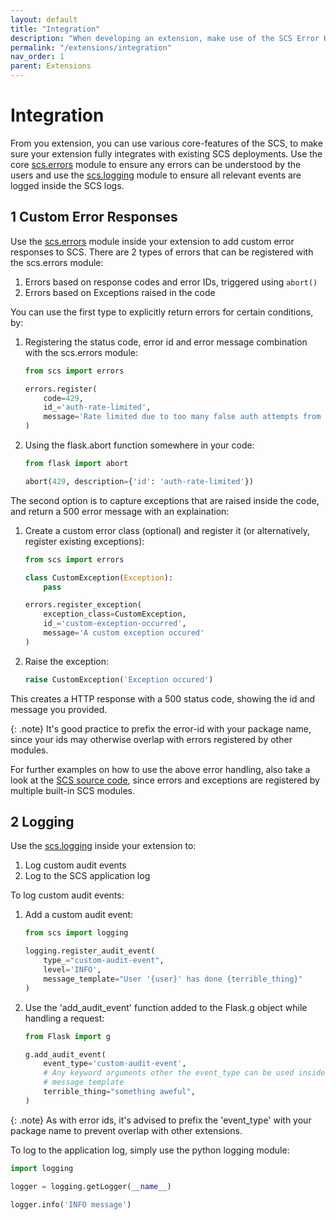 ```yaml
---
layout: default
title: "Integration"
description: "When developing an extension, make use of the SCS Error Handling and logging facilities"
permalink: "/extensions/integration"
nav_order: 1
parent: Extensions
---
```

# Integration
From you extension, you can use various core-features of the SCS, to make sure
your extension fully integrates with existing SCS deployments. Use the
core [scs.errors](https://github.com/simple-configuration-server/simple-configuration-server/blob/main/scs/errors.py)
module to ensure any errors can be understood by the users and use the
[scs.logging](https://github.com/simple-configuration-server/simple-configuration-server/blob/main/scs/logging.py)
module to ensure all relevant events are logged inside the SCS logs.

## 1 Custom Error Responses
Use the [scs.errors](https://github.com/simple-configuration-server/simple-configuration-server/blob/main/scs/errors.py)
module inside your extension to add
custom error responses to SCS. There are 2 types of errors that can be
registered with the scs.errors module:
1. Errors based on response codes and error IDs, triggered using `abort()`
2. Errors based on Exceptions raised in the code

You can use the first type to explicitly return errors for certain conditions,
by:
1. Registering the status code, error id and error message combination
   with the scs.errors module:
    
   ```python
   from scs import errors

   errors.register(
       code=429,
       id_='auth-rate-limited',
       message='Rate limited due to too many false auth attempts from this ip',
   )
   ```

2. Using the flask.abort function somewhere in your code:
   
   ```python
   from flask import abort

   abort(429, description={'id': 'auth-rate-limited'})
   ```

The second option is to capture exceptions that are raised inside the code, and
return a 500 error message with an explaination:
1. Create a custom error class (optional) and register it (or alternatively,
   register existing exceptions):
    
   ```python
   from scs import errors

   class CustomException(Exception):
       pass

   errors.register_exception(
       exception_class=CustomException,
       id_='custom-exception-occurred',
       message='A custom exception occured'
   )
   ```

2. Raise the exception:

   ```python
   raise CustomException('Exception occured')
   ```

This creates a HTTP response with a 500 status code, showing the id and
message you provided.

{: .note}
It's good practice to prefix the error-id with your package name, since
your ids may otherwise overlap with errors registered by other modules.

For further examples on how to use the above error handling, also take a look
at the [SCS source code](https://github.com/simple-configuration-server/simple-configuration-server/tree/main/scs),
since errors and exceptions are registered by multiple built-in SCS modules.

## 2 Logging
Use the [scs.logging](https://github.com/simple-configuration-server/simple-configuration-server/blob/main/scs/logging.py) inside your extension to:
1. Log custom audit events
2. Log to the SCS application log

To log custom audit events:
1. Add a custom audit event:

   ```python
   from scs import logging

   logging.register_audit_event(
       type_="custom-audit-event",
       level='INFO',
       message_template="User '{user}' has done {terrible_thing}"
   )
   ```

2. Use the 'add_audit_event' function added to the Flask.g object while
   handling a request:

   ```python
   from Flask import g

   g.add_audit_event(
       event_type='custom-audit-event',
       # Any keyword arguments other the event_type can be used inside the
       # message template
       terrible_thing="something aweful",
   )
   ```

{: .note}
As with error ids, it's advised to prefix the 'event_type' with your package
name to prevent overlap with other extensions.

To log to the application log, simply use the python logging module:

```python
import logging

logger = logging.getLogger(__name__)

logger.info('INFO message')
```
